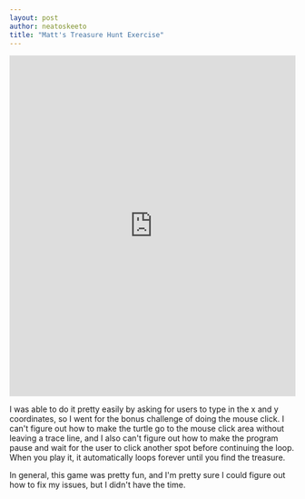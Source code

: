 ```yaml
---
layout: post
author: neatoskeeto
title: "Matt's Treasure Hunt Exercise"
---
```


<iframe src="https://trinket.io/embed/python/6f26f412ed" width="100%" height="600" frameborder="0" marginwidth="0" marginheight="0" allowfullscreen></iframe>

I was able to do it pretty easily by asking for users to type in the x and y coordinates, so I went for the bonus challenge of doing the mouse click.
I can't figure out how to make the turtle go to the mouse click area without leaving a trace line, and I also can't figure out how to make the program pause and wait for the user to click another spot before continuing the loop.
When you play it, it automatically loops forever until you find the treasure. 

In general, this game was pretty fun, and I'm pretty sure I could figure out how to fix my issues, but I didn't have the time.
